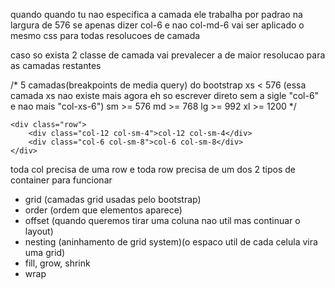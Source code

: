 quando quando tu nao especifica a camada ele trabalha por padrao na largura de 576
se apenas dizer col-6 e nao col-md-6 
vai ser aplicado o mesmo css para todas resolucoes de camada

caso so exista 2 classe de camada 
vai prevalecer a de maior resolucao
para as camadas restantes

/* 
    5 camadas(breakpoints de media query) do bootstrap
    xs  < 576 (essa camada xs nao existe mais agora eh so escrever direto sem a sigle "col-6" e nao mais "col-xs-6")
    sm  >= 576
    md  >= 768
    lg  >= 992
    xl  >= 1200
*/


<div class="container">

    <div class="row">
        <div class="col-12 col-sm-4">col-12 col-sm-4</div>
        <div class="col-6 col-sm-8">col-6 col-sm-8</div>
    </div>
</div>

toda col precisa de uma row 
e toda row precisa de um dos 2 tipos de container para funcionar

- grid (camadas grid usadas pelo bootstrap)
- order (ordem que elementos aparece)
- offset (quando queremos tirar uma coluna nao util mas continuar o layout)
- nesting (aninhamento de grid system)(o espaco util de cada celula vira uma grid)
- fill, grow, shrink
- wrap

